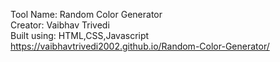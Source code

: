 Tool Name: Random Color Generator <br/>
Creator: Vaibhav Trivedi <br/>
Built using: HTML,CSS,Javascript <br/>
https://vaibhavtrivedi2002.github.io/Random-Color-Generator/

